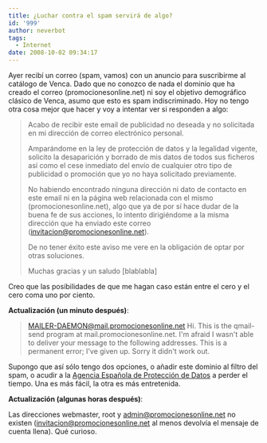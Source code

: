 ```yaml
---
title: ¿Luchar contra el spam servirá de algo?
id: '999'
author: neverbot
tags:
  - Internet
date: 2008-10-02 09:34:17
---
```


Ayer recibí un correo (spam, vamos) con un anuncio para suscribirme al catálogo de Venca. Dado que no conozco de nada el dominio que ha creado el correo (promocionesonline.net) ni soy el objetivo demográfico clásico de Venca, asumo que esto es spam indiscriminado. Hoy no tengo otra cosa mejor que hacer y voy a intentar ver si responden a algo:

> Acabo de recibir este email de publicidad no deseada y no solicitada en mi dirección de correo electrónico personal.
> 
> Amparándome en la ley de protección de datos y la legalidad vigente, solicito la desaparición y borrado de mis datos de todos sus ficheros así como el cese inmediato del envío de cualquier otro tipo de publicidad o promoción que yo no haya solicitado previamente.
> 
> No habiendo encontrado ninguna dirección ni dato de contacto en este email ni en la página web relacionada con el mismo (promocionesonline.net), algo que ya de por sí hace dudar de la buena fe de sus acciones, lo intento dirigiéndome a la misma dirección que ha enviado este correo (invitacion@promocionesonline.net).
> 
> De no tener éxito este aviso me vere en la obligación de optar por otras soluciones.
> 
> Muchas gracias y un saludo \[blablabla\]

Creo que las posibilidades de que me hagan caso están entre el cero y el cero coma uno por ciento.

**Actualización (un minuto después)**:

> MAILER-DAEMON@mail.promocionesonline.net Hi. This is the qmail-send program at mail.promocionesonline.net. I'm afraid I wasn't able to deliver your message to the following addresses. This is a permanent error; I've given up. Sorry it didn't work out.

Supongo que así sólo tengo dos opciones, o añadir este dominio al filtro del spam, o acudir a la [Agencia Española de Protección de Datos](https://www.agpd.es/) a perder el tiempo. Una es más fácil, la otra es más entretenida.

**Actualización (algunas horas después)**:

Las direcciones webmaster, root y admin@promocionesonline.net no existen (invitacion@promocionesonline.net al menos devolvía el mensaje de cuenta llena). Qué curioso.